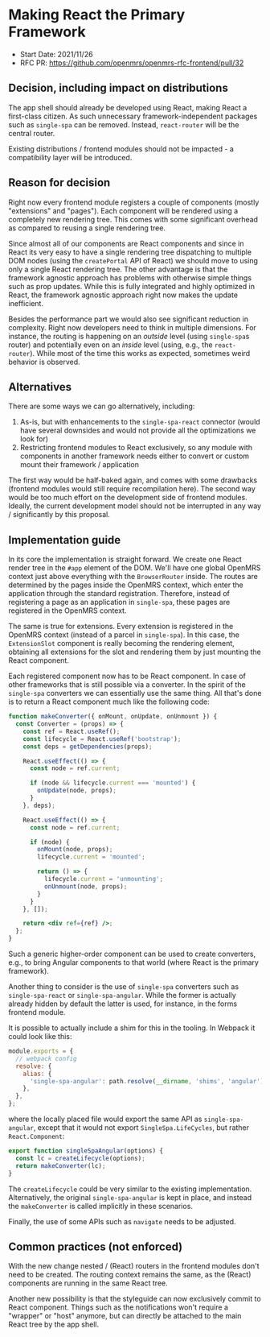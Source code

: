 # Making React the Primary Framework

- Start Date: 2021/11/26
- RFC PR: https://github.com/openmrs/openmrs-rfc-frontend/pull/32

## Decision, including impact on distributions

The app shell should already be developed using React, making React a first-class citizen. As such unnecessary framework-independent packages such as `single-spa` can be removed. Instead, `react-router` will be the central router.

Existing distributions / frontend modules should not be impacted - a compatibility layer will be introduced.

## Reason for decision

Right now every frontend module registers a couple of components (mostly "extensions" and "pages"). Each component will be rendered using a completely new rendering tree. This comes with some significant overhead as compared to reusing a single rendering tree.

Since almost all of our components are React components and since in React its very easy to have a single rendering tree dispatching to multiple DOM nodes (using the `createPortal` API of React) we should move to using only a single React rendering tree. The other advantage is that the framework agnostic approach has problems with otherwise simple things such as prop updates. While this is fully integrated and highly optimized in React, the framework agnostic approach right now makes the update inefficient.

Besides the performance part we would also see significant reduction in complexity. Right now developers need to think in multiple dimensions. For instance, the routing is happening on an *outside* level (using `single-spa`s router) and potentially even on an *inside* level (using, e.g., the `react-router`). While most of the time this works as expected, sometimes weird behavior is observed.

## Alternatives

There are some ways we can go alternatively, including:

1. As-is, but with enhancements to the `single-spa-react` connector (would have several downsides and would not provide all the optimizations we look for)
2. Restricting frontend modules to React exclusively, so any module with components in another framework needs either to convert or custom mount their framework / application

The first way would be half-baked again, and comes with some drawbacks (frontend modules would still require recompilation here). The second way would be too much effort on the development side of frontend modules. Ideally, the current development model should not be interrupted in any way / significantly by this proposal.

## Implementation guide

In its core the implementation is straight forward. We create one React render tree in the `#app` element of the DOM. We'll have one global OpenMRS context just above everything with the `BrowserRouter` inside. The routes are determined by the pages inside the OpenMRS context, which enter the application through the standard registration. Therefore, instead of registering a page as an application in `single-spa`, these pages are registered in the OpenMRS context.

The same is true for extensions. Every extension is registered in the OpenMRS context (instead of a parcel in `single-spa`). In this case, the `ExtensionSlot` component is really becoming the rendering element, obtaining all extensions for the slot and rendering them by just mounting the React component.

Each registered component now has to be React component. In case of other frameworks that is still possible via a converter. In the spirit of the `single-spa` converters we can essentially use the same thing. All that's done is to return a React component much like the following code:

```jsx
function makeConverter({ onMount, onUpdate, onUnmount }) {
  const Converter = (props) => {
    const ref = React.useRef();
    const lifecycle = React.useRef('bootstrap');
    const deps = getDependencies(props);

    React.useEffect(() => {
      const node = ref.current;

      if (node && lifecycle.current === 'mounted') {
        onUpdate(node, props);
      }
    }, deps);

    React.useEffect(() => {
      const node = ref.current;

      if (node) {
        onMount(node, props);
        lifecycle.current = 'mounted';

        return () => {
          lifecycle.current = 'unmounting';
          onUnmount(node, props);
        }
      }
    }, []);

    return <div ref={ref} />;
  };
}
```

Such a generic higher-order component can be used to create converters, e.g., to bring Angular components to that world (where React is the primary framework).

Another thing to consider is the use of `single-spa` converters such as `single-spa-react` or `single-spa-angular`. While the former is actually already hidden by default the latter is used, for instance, in the forms frontend module.

It is possible to actually include a shim for this in the tooling. In Webpack it could look like this:

```js
module.exports = {
  // webpack config
  resolve: {
    alias: {
      'single-spa-angular': path.resolve(__dirname, 'shims', 'angular'),
    },
  },
};
```

where the locally placed file would export the same API as `single-spa-angular`, except that it would not export `SingleSpa.LifeCycles`, but rather `React.Component`:

```ts
export function singleSpaAngular(options) {
  const lc = createLifecycle(options);
  return makeConverter(lc);
}
```

The `createLifecycle` could be very similar to the existing implementation. Alternatively, the original `single-spa-angular` is kept in place, and instead the `makeConverter` is called implicitly in these scenarios.

Finally, the use of some APIs such as `navigate` needs to be adjusted.

## Common practices (not enforced)

With the new change nested / (React) routers in the frontend modules don't need to be created. The routing context remains the same, as the (React) components are running in the same React tree.

Another new possibility is that the styleguide can now exclusively commit to React component. Things such as the notifications won't require a "wrapper" or "host" anymore, but can directly be attached to the main React tree by the app shell.
